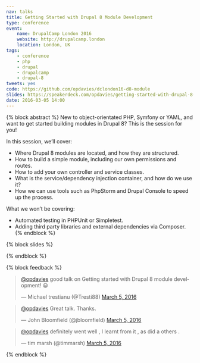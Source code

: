 ```yaml
---
nav: talks
title: Getting Started with Drupal 8 Module Development
type: conference
event:
    name: DrupalCamp London 2016
    website: http://drupalcamp.london
    location: London, UK
tags:
    - conference
    - php
    - drupal
    - drupalcamp
    - drupal-8
tweets: yes
code: https://github.com/opdavies/dclondon16-d8-module
slides: https://speakerdeck.com/opdavies/getting-started-with-drupal-8-module-development
date: 2016-03-05 14:00
---
```

{% block abstract %}
New to object-orientated PHP, Symfony or YAML, and want to get started building modules in Drupal 8? This is the session for you!

In this session, we’ll cover:

* Where Drupal 8 modules are located, and how they are structured.
* How to build a simple module, including our own permissions and routes.
* How to add your own controller and service classes.
* What is the service/dependency injection container, and how do we use it?
* How we can use tools such as PhpStorm and Drupal Console to speed up the process.

What we won’t be covering:

* Automated testing in PHPUnit or Simpletest.
* Adding third party libraries and external dependencies via Composer.
{% endblock %}

{% block slides %}
<script async class="speakerdeck-embed" data-id="0041804e52664d12a8e31cd118264813" data-ratio="1.77777777777778" src="//speakerdeck.com/assets/embed.js"></script>
{% endblock %}

{% block feedback %}
<blockquote class="twitter-tweet" data-lang="en"><p lang="en" dir="ltr"><a href="https://twitter.com/opdavies">@opdavies</a> good talk on Getting started with Drupal 8 module development! 😀</p>&mdash; Michael trestianu (@Tresti88) <a href="https://twitter.com/Tresti88/status/706129843134570496">March 5, 2016</a></blockquote>
<blockquote class="twitter-tweet" data-lang="en"><p lang="en" dir="ltr"><a href="https://twitter.com/opdavies">@opdavies</a> Great talk. Thanks.</p>&mdash; John Bloomfield (@jbloomfield) <a href="https://twitter.com/jbloomfield/status/706131469148811264">March 5, 2016</a></blockquote>
<blockquote class="twitter-tweet" data-lang="en"><p lang="en" dir="ltr"><a href="https://twitter.com/opdavies">@opdavies</a> definitely went well , I learnt from it , as did a others .</p>&mdash; tim marsh (@timmarsh) <a href="https://twitter.com/timmarsh/status/706214342027567104">March 5, 2016</a></blockquote>
{% endblock %}
